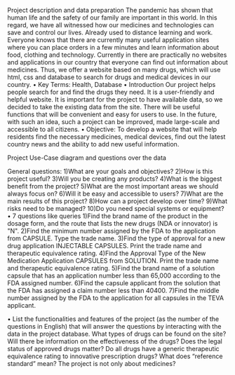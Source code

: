 Project description and data preparation
The pandemic has shown that human life and the safety of our family are important in this world. In this regard, we have all witnessed how our medicines and technologies can save and control our lives. Already used to distance learning and work. Everyone knows that there are currently many useful application sites where you can place orders in a few minutes and learn information about food, clothing and technology. Currently in there are practically no websites and applications in our country that everyone can find out information about medicines. Thus, we offer a website based on many drugs, which will use html, css and database to search for drugs and medical devices in our country.
•	Key Terms: Health, Database
• Introduction
Our project helps people search for and find the drugs they need.
It is a user-friendly and helpful website. It is important for the project to have available data, so we decided to take the existing data from the site. There will be useful functions that will be convenient and easy for users to use. In the future, with such an idea, such a project can be improved, made large-scale and accessible to all citizens.
•	Objective: To develop a website that will help residents find
the necessary medicines, medical devices, find out the latest country news and the ability to add new useful information.

 Project Use-Case diagram and questions over the data

General questions:
1)What are your goals and objectives?
2)How is this project useful?
3)Will you be creating any products?
4)What is the biggest benefit from the project?
5)What are the most important areas we should always focus on?
6)Will it be easy and accessible to users?
7)What are the main results of this project?
8)How can a project develop over time?
9)What risks need to be managed?
10)Do you need special systems or equipment?
• 7 questions like queries 
1)Find the brand name of the product in the dosage form, and the route that lists the new drugs (NDA or innovator) is "N".
2)Find the minimum number assigned by the FDA to the application from CAPSULE. Type the trade name.
3)Find the type of approval for a new drug application INJECTABLE CAPSULES. Print the trade name and therapeutic equivalence rating.
4)Find the Approval Type of the New Medication Application CAPSULES from SOLUTION. Print the trade name and therapeutic equivalence rating.
5)Find the brand name of a solution capsule that has an application number less than 65,000 according to the FDA assigned number.
6)Find the capsule applicant from the solution that the FDA has assigned a claim number less than 40400.
7)Find the middle number assigned by the FDA to the application for all capsules in the TEVA applicant.

• List the functionalities and features of the project (as the number of the questions in English) that will answer the
questions by interacting with the data in the project database.
What types of drugs can be found on the site?
Will there be information on the effectiveness of the drugs?
Does the legal status of approved drugs matter?
Do all drugs have a generic therapeutic equivalence rating to innovative prescription drugs?
What does “reference standard” mean?
The project is not only about medicines?

